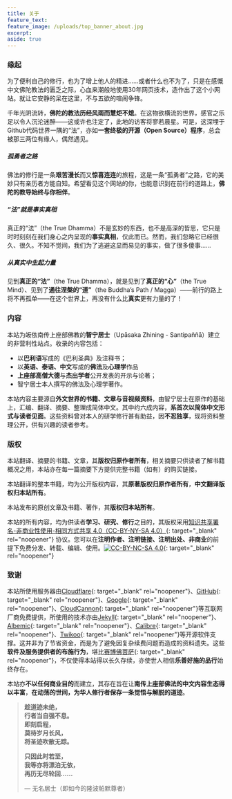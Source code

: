 ```yaml
---
title: 关于
feature_text:
feature_image: /uploads/top_banner_about.jpg
excerpt:
aside: true
---
```

### **缘起**

为了便利自己的修行，也为了增上他人的精进……或者什么也不为了，只是在感慨中文佛陀教法的匮乏之际，心血来潮般地使用30年网页技术，造作出了这个小网站。就让它安静的呆在这里，不与五欲的喧闹争锋。

千年光阴流转，**佛陀的教法历经风雨而慧炬不熄**。在这物欲横流的世界，感官之乐足以令人沉沦迷醉——这或许也注定了，此地的访客将寥若晨星。可是，这深埋于Github代码世界一隅的“法”，亦如**一套终极的开源（Open Source）程序**，总会被那三两位有缘人，偶然遇见。

##### **孤勇者之路**

佛法的修行是一条**艰苦漫长**而又**惊喜连连**的旅程，这是一条“孤勇者”之路，它的美妙只有亲历者方能自知。希望看见这个网站的你，也能意识到在前行的道路上，**佛陀的教导始终与你相伴**。

##### **“法”就是事实真相**

真正的“法”（the True Dhamma）不是玄妙的东西，也不是高深的哲思，它只是时时刻刻在我们身心之内呈现的**事实真相**，仅此而已。然而，我们忽略它已经很久、很久。不知不觉间，我们为了逃避这显而易见的事实，做了很多傻事……

##### **从真实中生起力量**

见到**真正的“法”**（the True Dhamma），就是见到了**真正的“心”**（the True Mind）、见到了**通往涅槃的“道”**（the Buddha’s Path / Magga）——前行的路上将不再孤单——在这个世界上，再没有什么比**真实**更有力量的了！

### **内容**

本站为皈依南传上座部佛教的**智宁居士**（Upāsaka Zhining - Santipaññā）建立的非营利性站点。收录的内容包括：

* 以**巴利语**写成的《巴利圣典》及注释书；
* 以**英语、泰语、中文**写成的**佛法**及**心理学**作品
* **上座部高僧大德**与**杰出学者**公开发表的开示与论著；
* 智宁居士本人撰写的佛法及心理学著作。

本站内容主要源自**外文世界的书籍、文章与音视频资料**，由智宁居士在原作的基础上，汇编、翻译、摘要、整理成简体中文。其中约六成内容，**系首次以简体中文形式与读者见面**。这些资料曾对本人的研学修行甚有助益，因**不忍独享**，现将资料整理公开，供有兴趣的读者参考。

### **版权**

本站翻译、摘要的书籍、文章，其**版权归原作者所有**，相关摘要只供读者了解书籍概况之用，本站亦在每一篇摘要下方提供完整书籍（如有）的购买链接。

本站翻译的整本书籍，均为公开版权内容，其**原著版权归原作者所有**，**中文翻译版权归本站所有**。

本站发布的原创文章及书籍、著作，其**版权归本站所有**。

本站的所有内容，均为供读者**学习、研究、修行**之目的，其版权采用[知识共享署名-非商业性使用-相同方式共享 4.0（CC-BY-NY-SA 4.0）](https://creativecommons.org/licenses/by-nc-sa/4.0/deed.zh-hans){: target="_blank" rel="noopener"} 协议。您可以在**注明作者、注明链接、注明出处、非商业**的前提下免费分发、转载、编辑、使用。[![CC-BY-NC-SA 4.0](https://licensebuttons.net/l/by-nc-sa/4.0/88x31.png)](https://creativecommons.org/licenses/by-nc-sa/4.0/deed.zh-hans){: target="_blank" rel="noopener"}

### 致谢

本站所使用服务器由[Cloudflare](https://www.cloudflare.com/){: target="_blank" rel="noopener"}、[GitHub](https://github.com/){: target="_blank" rel="noopener"}、[Google](https://gemini.google.com){: target="_blank" rel="noopener"}、[CloudCannon](https://cloudcannon.com){: target="_blank" rel="noopener"}等互联网厂商免费提供，所使用的技术亦由[Jekyll](https://jekyllrb.com/){: target="_blank" rel="noopener"}、[Albemic](https://alembic.darn.es/){: target="_blank" rel="noopener"}、[Calibre](https://calibre-ebook.com/){: target="_blank" rel="noopener"}、[Twikoo](https://twikoo.js.org/){: target="_blank" rel="noopener"}等开源软件支撑。这并非为了节省资金，而是为了避免因复杂续费问题而造成的资料遗失。这些**软件及服务提供者的布施行为**，堪比[赛博佛菩萨](https://zhuanlan.zhihu.com/p/690622926){: target="_blank" rel="noopener"}，不仅使得本站得以长久存续，亦使世人相信**乐善好施的品行**始终存在。

本站亦**不以任何商业目的**而建立，其存在旨在让**南传上座部佛法的中文内容生态得以丰富**，**在动荡的世间，为华人修行者保存一条觉悟与解脱的道迹**。

> **趁道迹未绝，<br>行者当自强不息。<br>即刻启程，<br>莫待岁月长风，<br>将圣迹吹散无踪。**
>
> **只因此时若至，<br>我等亦将漂泊无依，<br>再历无尽轮回……**
>
> — 无名居士（即如今的隆波帕默尊者）

&nbsp;
